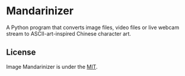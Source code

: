 # Mandarinizer
A Python program that converts image files, video files or live webcam stream to ASCII-art-inspired Chinese character art.

## License
Image Mandarinizer is under the [MIT](./LICENSE).
